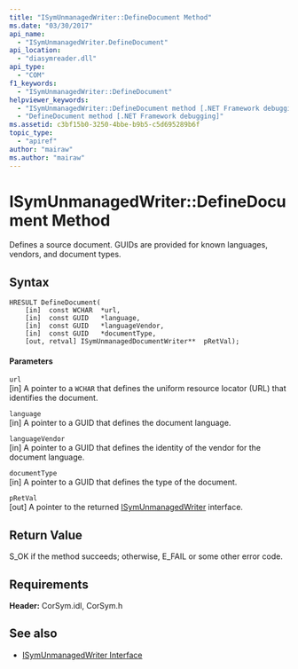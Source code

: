 ```yaml
---
title: "ISymUnmanagedWriter::DefineDocument Method"
ms.date: "03/30/2017"
api_name: 
  - "ISymUnmanagedWriter.DefineDocument"
api_location: 
  - "diasymreader.dll"
api_type: 
  - "COM"
f1_keywords: 
  - "ISymUnmanagedWriter::DefineDocument"
helpviewer_keywords: 
  - "ISymUnmanagedWriter::DefineDocument method [.NET Framework debugging]"
  - "DefineDocument method [.NET Framework debugging]"
ms.assetid: c3bf15b0-3250-4bbe-b9b5-c5d695289b6f
topic_type: 
  - "apiref"
author: "mairaw"
ms.author: "mairaw"
---
```

# ISymUnmanagedWriter::DefineDocument Method
Defines a source document. GUIDs are provided for known languages, vendors, and document types.  
  
## Syntax  
  
```  
HRESULT DefineDocument(  
    [in]  const WCHAR  *url,  
    [in]  const GUID   *language,  
    [in]  const GUID   *languageVendor,  
    [in]  const GUID   *documentType,  
    [out, retval] ISymUnmanagedDocumentWriter**  pRetVal);  
```  
  
#### Parameters  
 `url`  
 [in] A pointer to a `WCHAR` that defines the uniform resource locator (URL) that identifies the document.  
  
 `language`  
 [in] A pointer to a GUID that defines the document language.  
  
 `languageVendor`  
 [in] A pointer to a GUID that defines the identity of the vendor for the document language.  
  
 `documentType`  
 [in] A pointer to a GUID that defines the type of the document.  
  
 `pRetVal`  
 [out] A pointer to the returned [ISymUnmanagedWriter](../../../../docs/framework/unmanaged-api/diagnostics/isymunmanagedwriter-interface.md) interface.  
  
## Return Value  
 S_OK if the method succeeds; otherwise, E_FAIL or some other error code.  
  
## Requirements  
 **Header:** CorSym.idl, CorSym.h  
  
## See also
- [ISymUnmanagedWriter Interface](../../../../docs/framework/unmanaged-api/diagnostics/isymunmanagedwriter-interface.md)
